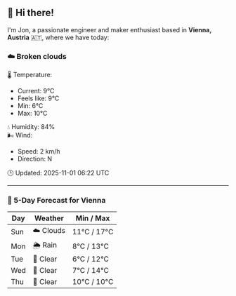 ## 👋 Hi there!

I'm Jon, a passionate engineer and maker enthusiast based in **Vienna, Austria** 🇦🇹, where we have today:

### ☁️ Broken clouds 

🌡️ Temperature: 
* Current: 9°C
* Feels like: 9°C
* Min: 6°C 
* Max: 10°C  

💧 Humidity: 84%  
🌬️ Wind: 
* Speed: 2 km/h 
* Direction: N  

🕒 Updated: 2025-11-01 06:22 UTC

---

### 📅 5-Day Forecast for Vienna

| Day | Weather | Min / Max |
|-----|---------|------------|
| Sun | ☁️ Clouds | 11°C / 17°C |
| Mon | 🌦️ Rain | 8°C / 13°C |
| Tue | 🌙 Clear | 6°C / 12°C |
| Wed | 🌙 Clear | 7°C / 14°C |
| Thu | 🌙 Clear | 10°C / 10°C |
